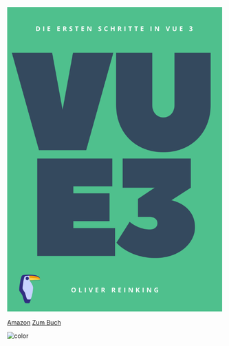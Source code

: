 
<img src="logo/Cover_Vue3.svg" alt="Die ersten Schritte in Vue 3" width="500px" style="margin-top: 120px"/>

[Amazon](http://www.amazon.de/gp/offer-listing/3754149628/ref=olp_f_freeShipping?ie=UTF8&f_freeShipping=true&f_new=true)
[Zum Buch](/README.md)

![color](#34495E)